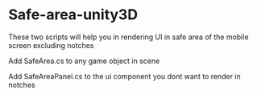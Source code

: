 # Safe-area-unity3D
These two scripts will help you in rendering UI in safe area of the mobile screen excluding notches

Add SafeArea.cs to any game object in scene

Add SafeAreaPanel.cs to the ui component you dont want to render in notches
